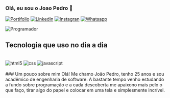 
### Olá, eu sou o Joao Pedro 🤙

[![Portifolio](https://img.shields.io/website?label=portifoliojoao.com&style=for-the-badge&url=https://portifoliojoao.netlify.app/)](https://portifoliojoao.netlify.app/)
[![Linkedin](https://img.shields.io/badge/LinkedIn-0077B5?style=for-the-badge&logo=linkedin&logoColor=white)](https://www.linkedin.com/in/joao-pedro-costa-braga-65462321a/)
[![Instagran](https://img.shields.io/badge/Instagram-E4405F?style=for-the-badge&logo=instagram&logoColor=white)](https://www.instagram.com/braga.j/)
[![Whatsapp](https://img.shields.io/badge/WhatsApp-25D366?style=for-the-badge&logo=whatsapp&logoColor=white)](https://api.whatsapp.com/send?phone=5593991866606&text=Ola%2C%20vi%20seu%20perfil%20no%20GitHUb)

<img alt="Programador" align ="center" src="https://img.freepik.com/vetores-gratis/programador-pessoa-trabalhando-no-laptop-pc-com-codigo-de-programa-na-tela-codificacao-e-programacao-conceito-de-vetor-ilustracao-do-software-de-programacao-do-desenvolvedor-tipo-de-codificacao_53562-5178.jpg">


## Tecnologia que uso no dia a dia

<div style="display: iline_block"><br>
    <img align="center" alt="html5" src="https://img.shields.io/badge/HTML5-E34F26?style=for-the-badge&logo=html5&logoColor=white"> 
    <img align="center" alt="css" src="https://img.shields.io/badge/CSS3-1572B6?style=for-the-badge&logo=css3&logoColor=white"> 
    <img align="center" alt="javascript" src="https://img.shields.io/badge/JavaScript-F7DF1E?style=for-the-badge&logo=javascript&logoColor=black"> 
</div>


<br>
### Um pouco sobre mim
Olá! Me chamo João Pedro, tenho 25 anos e sou acadêmico de engenharia de software.
A bastante tempo venho estudando a fundo sobre programação e a cada descoberta me apaixono mais pelo o que faço, tirar algo do papel e colocar em uma tela e simplesmente incrível.
